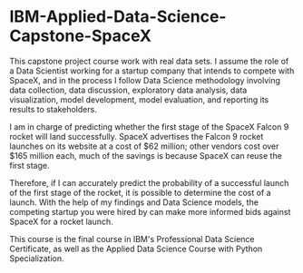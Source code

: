 # IBM-Applied-Data-Science-Capstone-SpaceX
This capstone project course work with real data sets. I assume the role of a Data Scientist working for a startup company that intends to compete with SpaceX, and in the process I follow Data Science methodology involving data collection, data discussion, exploratory data analysis, data visualization, model development, model evaluation, and reporting its results to stakeholders.

I am in charge of predicting whether the first stage of the SpaceX Falcon 9 rocket will land successfully.  SpaceX advertises the Falcon 9 rocket launches on its website at a cost of $62 million; other vendors cost over $165 million each, much of the savings is because SpaceX can reuse the first stage.

Therefore, if I can accurately predict the probability of a successful launch of the first stage of the rocket, it is possible to determine the cost of a launch. With the help of my findings and Data Science models, the competing startup you were hired by can make more informed bids against SpaceX for a rocket launch.

This course is the final course in IBM's Professional Data Science Certificate, as well as the Applied Data Science Course with Python Specialization.
